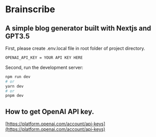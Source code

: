 # Brainscribe
## A simple blog generator built with Nextjs and GPT3.5

First, please create .env.local file in root folder of project directory.

```bash
OPENAI_API_KEY = YOUR API KEY HERE
```

Second, run the development server:

```bash
npm run dev
# or
yarn dev
# or
pnpm dev
```

## How to get OpenAI API key.

[https://platform.openai.com/account/api-keys](https://platform.openai.com/account/api-keys)
